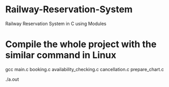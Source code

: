 # Railway-Reservation-System
Railway Reservation System in C using Modules
# Compile the whole project with the similar command in Linux
gcc main.c booking.c availability_checking.c cancellation.c prepare_chart.c

./a.out
